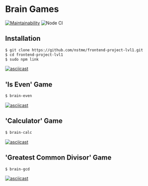 # Brain Games

[![Maintainability](https://api.codeclimate.com/v1/badges/df802595f3729491804f/maintainability)](https://codeclimate.com/github/nstme/frontend-project-lvl1/maintainability) ![Node CI](https://github.com/nstme/frontend-project-lvl1/workflows/Node%20CI/badge.svg)

## Installation
```bash
$ git clone https://github.com/nstme/frontend-project-lvl1.git
$ cd frontend-project-lvl1
$ sudo npm link
```

[![asciicast](https://asciinema.org/a/3EOKe5YFDbw6lXBcD5o7ZxERM.svg)](https://asciinema.org/a/3EOKe5YFDbw6lXBcD5o7ZxERM)

## 'Is Even' Game
```bash
$ brain-even
```

[![asciicast](https://asciinema.org/a/6SLtyMhVw9G1UgLRe8pofhHe8.svg)](https://asciinema.org/a/6SLtyMhVw9G1UgLRe8pofhHe8)

## 'Calculator' Game
```bash
$ brain-calc
```

[![asciicast](https://asciinema.org/a/jasRzvnyIbSgkv497EVOOqFhb.svg)](https://asciinema.org/a/jasRzvnyIbSgkv497EVOOqFhb)

## 'Greatest Common Divisor' Game
```bash
$ brain-gcd
```

[![asciicast](https://asciinema.org/a/USi7XNpmFzcxinOmcBcsPGRHB.svg)](https://asciinema.org/a/USi7XNpmFzcxinOmcBcsPGRHB)